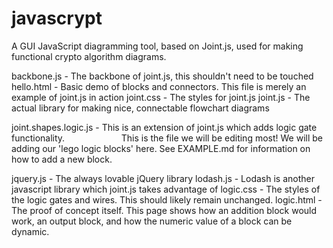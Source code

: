 # javascrypt
A GUI JavaScript diagramming tool, based on Joint.js, used for making functional crypto algorithm diagrams.

backbone.js - The backbone of joint.js, this shouldn't need to be touched
hello.html - Basic demo of blocks and connectors. This file is merely an example of joint.js in action
joint.css - The styles for joint.js
joint.js - The actual library for making nice, connectable flowchart diagrams

joint.shapes.logic.js - This is an extension of joint.js which adds logic gate functionality.
                        This is the file we will be editing most! We will be adding our 'lego logic blocks' here.
                        See EXAMPLE.md for information on how to add a new block.
                        
jquery.js - The always lovable jQuery library
lodash.js - Lodash is another javascript library which joint.js takes advantage of
logic.css - The styles of the logic gates and wires. This should likely remain unchanged.
logic.html - The proof of concept itself. This page shows how an addition block would work, 
             an output block, and how the numeric value of a block can be dynamic.
             
           
